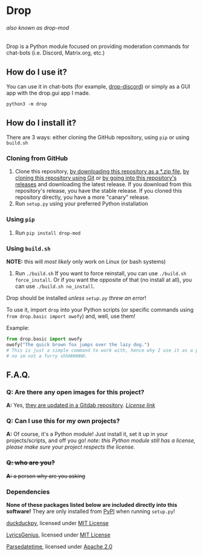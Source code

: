 # Drop
###### *also known as drop-mod*
Drop is a Python module focused on providing moderation commands for chat-bots (i.e. Discord, Matrix.org, etc.)
## How do I use it?
You can use it in chat-bots (for example, [drop-discord](https://github.com/AtlasC0R3/drop-discord/))
or simply as a GUI app with the drop\.gui app I made.

`python3 -m drop`

## How do I install it?
There are 3 ways: either cloning the GitHub repository, using `pip` or using `build.sh`
### Cloning from GitHub
1. Clone this repository, [by downloading this repository as a \*.zip file](https://github.com/AtlasC0R3/drop-mod/archive/main.zip), [by cloning this repository using Git](https://github.com/AtlasC0R3/drop-mod.git) or [by going into this repository's releases](https://github.com/AtlasC0R3/drop-mod/releases) and downloading the latest release. If you download from this repository's release, you have the stable release. If you cloned this repository directly, you have a more "canary" release.
2. Run `setup.py` using your preferred Python installation
### Using `pip`
1. Run `pip install drop-mod`
### Using `build.sh`
**NOTE:** this will *most likely* only work on Linux (or bash systems)
1. Run `./build.sh`
If you want to force reinstall, you can use `./build.sh force_install`.
Or if you want the opposite of that (no install at all), you can use `./build.sh no_install`.

Drop should be installed *unless `setup.py` threw an error*!

To use it, import `drop` into your Python scripts (or specific commands using `from drop.basic import owofy`) and, well, use them!

Example:
```python
from drop.basic import owofy
owofy("The quick brown fox jumps over the lazy dog.")
# This is just a simple command to work with, hence why I use it as a prime example.
# no im not a furry shhHHHHHH.
```

## F.A.Q.
### Q: Are there any open images for this project?
**A:** Yes, [they are updated in a Gitdab repository](https://gitdab.com/atlas_core/drop-misc/src/branch/master/images). *[License link](https://gitdab.com/atlas_core/drop-misc/src/branch/master/images/license.txt)*
### Q: Can I use this for my own projects?
**A:** Of course, it's a Python module! Just install it, set it up in your projects/scripts, and off you go! *note: this Python module still has a license, please make sure your project respects the license.*
### ~~Q: who are you?~~
~~**A:** a person why are you asking~~

### Dependencies
**None of these packages listed below are included directly into this software!** They are only installed from [PyPI](https://pypi.org/) when running `setup.py`!

[duckduckpy](https://github.com/ivankliuk/duckduckpy/), licensed under [MIT License](https://github.com/ivankliuk/duckduckpy/blob/master/LICENSE)

[LyricsGenius](https://github.com/johnwmillr/LyricsGenius/), licensed under [MIT License](https://github.com/johnwmillr/LyricsGenius/blob/master/LICENSE.txt)

[Parsedatetime](https://github.com/bear/parsedatetime/), licensed under [Apache 2.0](https://github.com/bear/parsedatetime/blob/master/LICENSE.txt)
